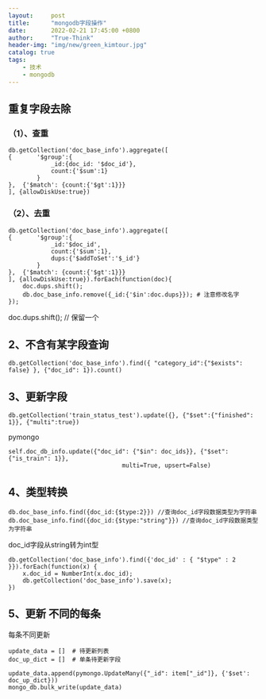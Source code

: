 ```yaml
---
layout:     post
title:      "mongodb字段操作"
date:       2022-02-21 17:45:00 +0800
author:     "True-Think"
header-img: "img/new/green_kimtour.jpg"
catalog: true
tags:
    - 技术
    - mongodb
---
```

## 重复字段去除
### （1）、查重
```shell
db.getCollection('doc_base_info').aggregate([
{       '$group':{
            _id:{doc_id: '$doc_id'}, 
            count:{'$sum':1}
        }
},  {'$match': {count:{'$gt':1}}}
], {allowDiskUse:true})
```


### （2）、去重

```shell
db.getCollection('doc_base_info').aggregate([
{       '$group':{
            _id:'$doc_id', 
            count:{'$sum':1}, 
            dups:{'$addToSet':'$_id'}
        }
},  {'$match': {count:{'$gt':1}}}
], {allowDiskUse:true}).forEach(function(doc){
    doc.dups.shift();
    db.doc_base_info.remove({_id:{'$in':doc.dups}}); # 注意修改名字
});
```
doc.dups.shift(); // 保留一个


## 2、不含有某字段查询
```shell
db.getCollection('doc_base_info').find({ "category_id":{"$exists": false} }, {"doc_id": 1}).count()
```

## 3、更新字段
```shell
db.getCollection('train_status_test').update({}, {"$set":{"finished": 1}}, {"multi":true})
```
pymongo
```shell
self.doc_db_info.update({"doc_id": {"$in": doc_ids}}, {"$set": {"is_train": 1}},
                                multi=True, upsert=False)
```

## 4、类型转换
```shell
db.doc_base_info.find({doc_id:{$type:2}}) //查询doc_id字段数据类型为字符串
db.doc_base_info.find({doc_id:{$type:"string"}}) //查询doc_id字段数据类型为字符串
```
doc_id字段从string转为int型
```shell
db.getCollection('doc_base_info').find({'doc_id' : { "$type" : 2 }}).forEach(function(x) {
    x.doc_id = NumberInt(x.doc_id);
    db.getCollection('doc_base_info').save(x);
})
```

## 5、更新 不同的每条
每条不同更新
```shell
update_data = []  # 待更新列表
doc_up_dict = []  # 单条待更新字段

update_data.append(pymongo.UpdateMany({"_id": item["_id"]}, {'$set': doc_up_dict}))
mongo_db.bulk_write(update_data)
```